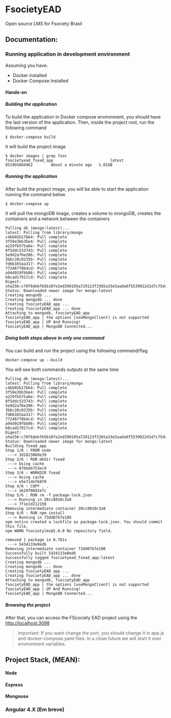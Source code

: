 # FsocietyEAD
Open source LMS for Fsociety Brasil

## Documentation: 

### Running application in development environment

Assuming you have:
  * Docker installed
  * Docker Compose Installed

#### Hands-on

##### Building the application

To build the application in Docker compose environment, you should have the last version of the application. Then, inside the project root, run the following command

`$ docker-compose build`

It will build the project image

```
$ docker images | grep fsoc
fsocietyead_fsead_app                         latest              0519b50d4962        About a minute ago   1.01GB
```

##### Running the application

After build the project image, you will be able to start the application running the command below

`$ docker-compose up`

It will pull the mongoDB image, creates a volume to mongoDB, creates the containers  and a network between the containers

```
Pulling db (mongo:latest)...
latest: Pulling from library/mongo
c4bb02b17bb4: Pull complete
3f58e3bb3be4: Pull complete
a229fb575a6e: Pull complete
8f5ddc533743: Pull complete
5e9d2af6e206: Pull complete
3b6c28c0235b: Pull complete
fd6b165aa317: Pull complete
772467f0b4cd: Pull complete
a94d919fbb86: Pull complete
b0cad17917cd: Pull complete
Digest: sha256:c78f6debfb5b10fe2ed390105a729123f3365a33e5aada6f5539922d1d7c75dc
Status: Downloaded newer image for mongo:latest
Creating mongodb ...
Creating mongodb ... done
Creating fsocietyEAD_app ...
Creating fsocietyEAD_app ... done
Attaching to mongodb, fsocietyEAD_app
fsocietyEAD_app | the options [useMongoClient] is not supported
fsocietyEAD_app | UP And Running!
fsocietyEAD_app | MongoDB Connected...
```

##### Doing both steps above in only one command

You can build and run the project using the following command/flag

`docker-compose up --build`

You will see both commands outputs at the same time

```
Pulling db (mongo:latest)...
latest: Pulling from library/mongo
c4bb02b17bb4: Pull complete
3f58e3bb3be4: Pull complete
a229fb575a6e: Pull complete
8f5ddc533743: Pull complete
5e9d2af6e206: Pull complete
3b6c28c0235b: Pull complete
fd6b165aa317: Pull complete
772467f0b4cd: Pull complete
a94d919fbb86: Pull complete
b0cad17917cd: Pull complete
Digest: sha256:c78f6debfb5b10fe2ed390105a729123f3365a33e5aada6f5539922d1d7c75dc
Status: Downloaded newer image for mongo:latest
Building fsead_app
Step 1/6 : FROM node
 ---> 3d1823068e39
Step 2/6 : RUN mkdir fsead
 ---> Using cache
 ---> 87bbeb753ec9
Step 3/6 : WORKDIR fsead
 ---> Using cache
 ---> e5e71defb8f0
Step 4/6 : COPY . .
 ---> 1629f0692e7c
Step 5/6 : RUN rm -f package-lock.json
 ---> Running in 20cc8010c3a9
 ---> 7f1e1d212150
Removing intermediate container 20cc8010c3a9
Step 6/6 : RUN npm install
 ---> Running in 73dd07b7e108
npm notice created a lockfile as package-lock.json. You should commit this file.
npm WARN fsocietylms@1.0.0 No repository field.

removed 1 package in 0.781s
 ---> 5434133e0ed6
Removing intermediate container 73dd07b7e108
Successfully built 5434133e0ed6
Successfully tagged fsocietyead_fsead_app:latest
Creating mongodb ...
Creating mongodb ... done
Creating fsocietyEAD_app ...
Creating fsocietyEAD_app ... done
Attaching to mongodb, fsocietyEAD_app
fsocietyEAD_app | the options [useMongoClient] is not supported
fsocietyEAD_app | UP And Running!
fsocietyEAD_app | MongoDB Connected...
```

##### Browsing the project

After that, you can access the FScociety EAD project using the [http://localhost:3098](http://localhost:3098)

>Important: If you want change the port, you should change it in app.js and docker-compose.yaml files. In a close future we will start it over environment variables.

## Project Stack, (MEAN): 

  #### Node
  #### Express
  #### Mongoose
  ### Angular 4.X (Em breve)

